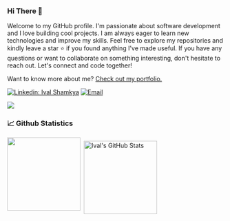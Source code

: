 ### Hi There 👋

Welcome to my GitHub profile. I'm passionate about software development and I love building cool projects. 
I am always eager to learn new technologies and improve my skills.
Feel free to explore my repositories and kindly leave a star ⭐️ if you found anything I've made useful. If you have any questions or want to collaborate on something interesting, don't hesitate to reach out. Let's connect and code together!

Want to know more about me? [Check out my portfolio.](https://ivalshamkya.com/)

[![Linkedin: Ival Shamkya](https://img.shields.io/badge/-Ival%20Shamkya-blue?style=for-the-badge&logo=Linkedin&logoColor=white&link=https://www.linkedin.com/in/ival-shamkya/)](https://www.linkedin.com/in/ivalshamkya/)
<a href="mailto:ivalshamkya@gmail.com"><img alt="Email" src="https://img.shields.io/badge/ivalshamkya-eb2a1c?style=for-the-badge&logo=gmail&logoColor=fff"></a>

[![](https://komarev.com/ghpvc/?username=ivalshamkya&color=5523de&label=Profile%20Views)](https://github.com/ivalshamkya/ivalshamkya)

### 📈 Github Statistics
<div style="display: flex">
  <img align="center" height="170" src="https://github-readme-stats.vercel.app/api/top-langs/?username=ivalshamkya&layout=compact&theme=react&hide=php&langs_count=6&title_color=212121&text_color=212121&icon_color=212121&bg_color=fff" />
  <img align="center" height="170" style="margin:0.5rem" src="https://github-readme-stats.vercel.app/api?username=ivalshamkya&show_icons=true&include_all_commits=true&line_height=27&layout=compact&theme=buefy&count_private=true&hide=contribs,issues&title_color=0078f0&text_color=212121&bg_color=fff&icon_color=8400f0" alt="Ival's GitHub Stats" />
</div>
<!--
**ivalshamkya/ivalshamkya** is a ✨ _special_ ✨ repository because its `README.md` (this file) appears on your GitHub profile.

Here are some ideas to get you started:

- 🔭 I’m currently working on ...
- 🌱 I’m currently learning ...
- 👯 I’m looking to collaborate on ...
- 🤔 I’m looking for help with ...
- 💬 Ask me about ...
- 📫 How to reach me: ...
- 😄 Pronouns: ...
- ⚡ Fun fact: ...
-->

